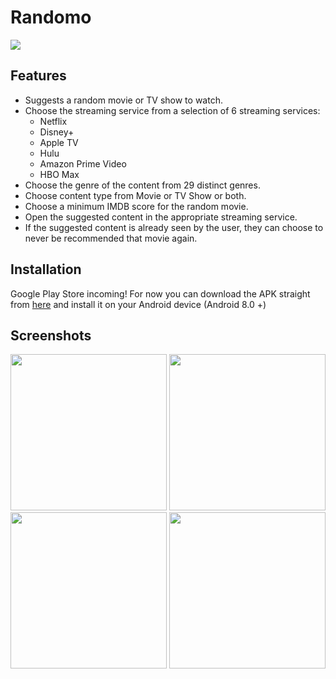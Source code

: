 # Randomo
<img src="https://github.com/mahan201/Randomo/blob/main/Source/app/src/main/res/mipmap-xxxhdpi/spinner_icon_round.png">

## Features
- Suggests a random movie or TV show to watch.
- Choose the streaming service from a selection of 6 streaming services:
	 - Netflix
	 - Disney+
	 - Apple TV
	 - Hulu
	 - Amazon Prime Video
	 - HBO Max
- Choose the genre of the content from 29 distinct genres.
- Choose content type from Movie or TV Show or both.
- Choose a minimum IMDB score for the random movie.
- Open the suggested content in the appropriate streaming service.
- If the suggested content is already seen by the user, they can choose to never be recommended that movie again.

## Installation
Google Play Store incoming!
For now you can download the APK straight from [here](https://github.com/mahan201/Randomo/blob/main/randomo.apk "here") and install it on your Android device (Android 8.0 +)

## Screenshots
<img src="https://github.com/mahan201/Randomo/blob/main/Screenshots/SS%20(1).png" width=250>

<img src="https://github.com/mahan201/Randomo/blob/main/Screenshots/SS%20(2).png" width=250>

<img src="https://github.com/mahan201/Randomo/blob/main/Screenshots/SS%20(3).png" width=250>

<img src="https://github.com/mahan201/Randomo/blob/main/Screenshots/SS%20(4).png" width=250>


